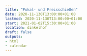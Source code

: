 ```yaml
---
title: "Pokal- und Preisschießen"
date: 2020-11-130T13:00:00+01:00
lastmod: 2020-11-130T13:00:00+01:00
start: 2021-01-02T15:30:00+01:00
location: dinkelhof
draft: false
outputs:
- html
- calendar
---
```

